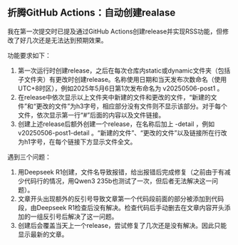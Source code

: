 ## 折腾GitHub Actions：自动创建realase

我在第一次提交时已提及通过GitHub Actions创建release并实现RSS功能，但修改了好几次还是无法达到预期效果。

功能要求如下：
1. 第一次运行时创建release，之后在每次仓库内static或dynamic文件夹（包括子文件夹）有更改时创建release。名称使用日期和当天发布次数命名（使用UTC+8时区），例如2025年5月6日第1次发布命名为 v20250506-post1 。
2. 在release中依次显示以上文件夹中新建的文件和更改的文件，“新建的文件”和“更改的文件”为h3字号，相应部分没有文件则不显示该部分。对于每个文件，依次显示第一行“#”后面的内容以及文件链接。
3. 创建上述release后额外创建一个release，在名称后加上 -detail ，例如 v20250506-post1-detail 。“新建的文件”、“更改的文件”以及链接所在行改为h1字号，在每个链接下方显示文件全文。

遇到三个问题：
1. 用Deepseek R1创建，文件名导致报错，给出报错后完成修复（之前由于有减少代码行的情况，用Qwen3 235b也测试了一次，但后者无法解决这一问题）。
2. 文章开头出现额外的反引号导致文章第一个代码段前面的部分被添加到代码段，由Deepseek R1检查后没有解决。检查代码后手动删去在文章内容开头添加的一组反引号后解决了这一问题。
3. 创建后会覆盖当天上一个release，尝试修复了几次还是没有解决。因此只能显示最新的文章。